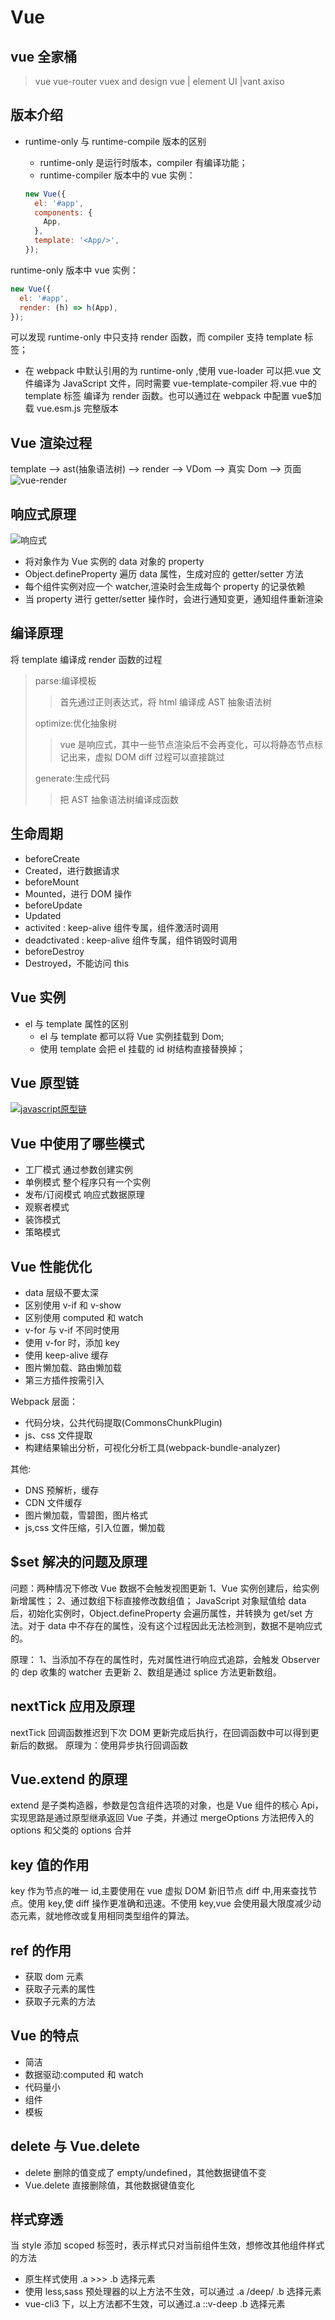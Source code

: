 <!--
 * @Author: your name
 * @Date: 2020-02-27 09:19:45
 * @LastEditTime: 2021-07-28 11:09:00
 * @LastEditors: Please set LastEditors
 * @Description: In User Settings Edit
 * @FilePath: \vue-note\Vue.md
 -->

# Vue

## vue 全家桶

> vue
> vue-router
> vuex
> and design vue | element UI |vant
> axiso

## 版本介绍

- runtime-only 与 runtime-compile 版本的区别

  - runtime-only 是运行时版本，compiler 有编译功能；
  - runtime-compiler 版本中的 vue 实例：

  ```javascript
  new Vue({
    el: '#app',
    components: {
      App,
    },
    template: '<App/>',
  });
  ```

runtime-only 版本中 vue 实例：

```javascript
new Vue({
  el: '#app',
  render: (h) => h(App),
});
```

可以发现 runtime-only 中只支持 render 函数，而 compiler 支持 template 标签；

- 在 webpack 中默认引用的为 runtime-only ,使用 vue-loader 可以把.vue 文件编译为 JavaScript 文件，同时需要 vue-template-compiler 将.vue 中的 template 标签 编译为 render 函数。也可以通过在 webpack 中配置 vue\$加载 vue.esm.js 完整版本

## Vue 渲染过程

template --> ast(抽象语法树) --> render --> VDom --> 真实 Dom --> 页面
![vue-render](./../img/vue-render.png)

## 响应式原理

![响应式](./../img/response.png)

- 将对象作为 Vue 实例的 data 对象的 property
- Object.defineProperty 遍历 data 属性，生成对应的 getter/setter 方法
- 每个组件实例对应一个 watcher,渲染时会生成每个 property 的记录依赖
- 当 property 进行 getter/setter 操作时，会进行通知变更，通知组件重新渲染

## 编译原理

将 template 编译成 render 函数的过程

> parse:编译模板
>
> > 首先通过正则表达式，将 html 编译成 AST 抽象语法树
>
> optimize:优化抽象树
>
> > vue 是响应式，其中一些节点渲染后不会再变化，可以将静态节点标记出来，虚拟 DOM diff 过程可以直接跳过
>
> generate:生成代码
>
> > 把 AST 抽象语法树编译成函数

## 生命周期

- beforeCreate
- Created，进行数据请求
- beforeMount
- Mounted，进行 DOM 操作
- beforeUpdate
- Updated
- activited : keep-alive 组件专属，组件激活时调用
- deadctivated : keep-alive 组件专属，组件销毁时调用
- beforeDestroy
- Destroyed，不能访问 this

## Vue 实例

- el 与 template 属性的区别
  - el 与 template 都可以将 Vue 实例挂载到 Dom;
  - 使用 template 会把 el 挂载的 id 树结构直接替换掉；

## Vue 原型链

[![javascript原型链](./../img/proto.png)](https://segmentfault.com/a/1190000021232132)

## Vue 中使用了哪些模式

- 工厂模式 通过参数创建实例
- 单例模式 整个程序只有一个实例
- 发布/订阅模式 响应式数据原理
- 观察者模式
- 装饰模式
- 策略模式

## Vue 性能优化

- data 层级不要太深
- 区别使用 v-if 和 v-show
- 区别使用 computed 和 watch
- v-for 与 v-if 不同时使用
- 使用 v-for 时，添加 key
- 使用 keep-alive 缓存
- 图片懒加载、路由懒加载
- 第三方插件按需引入

Webpack 层面：

- 代码分块，公共代码提取(CommonsChunkPlugin)
- js、css 文件提取
- 构建结果输出分析，可视化分析工具(webpack-bundle-analyzer)

其他:

- DNS 预解析，缓存
- CDN 文件缓存
- 图片懒加载，雪碧图，图片格式
- js,css 文件压缩，引入位置，懒加载

## $set 解决的问题及原理

问题：两种情况下修改 Vue 数据不会触发视图更新
1、Vue 实例创建后，给实例新增属性；
2、通过数组下标直接修改数组值；
JavaScript 对象赋值给 data 后，初始化实例时，Object.defineProperty 会遍历属性，并转换为 get/set 方法。对于 data 中不存在的属性，没有这个过程因此无法检测到，数据不是响应式的。

原理：
1、当添加不存在的属性时，先对属性进行响应式追踪，会触发 Observer 的 dep 收集的 watcher 去更新
2、数组是通过 splice 方法更新数组。

## nextTick 应用及原理

nextTick 回调函数推迟到下次 DOM 更新完成后执行，在回调函数中可以得到更新后的数据。
原理为：使用异步执行回调函数

## Vue.extend 的原理

extend 是子类构造器，参数是包含组件选项的对象，也是 Vue 组件的核心 Api，实现思路是通过原型继承返回 Vue 子类，并通过 mergeOptions 方法把传入的 options 和父类的 options 合并

## key 值的作用

key 作为节点的唯一 id,主要使用在 vue 虚拟 DOM 新旧节点 diff 中,用来查找节点。使用 key,使 diff 操作更准确和迅速。不使用 key,vue 会使用最大限度减少动态元素，就地修改或复用相同类型组件的算法。

## ref 的作用

- 获取 dom 元素
- 获取子元素的属性
- 获取子元素的方法

## Vue 的特点

- 简洁
- 数据驱动:computed 和 watch
- 代码量小
- 组件
- 模板

## delete 与 Vue.delete

- delete 删除的值变成了 empty/undefined，其他数据键值不变
- Vue.delete 直接删除值，其他数据键值变化

## 样式穿透

当 style 添加 scoped 标签时，表示样式只对当前组件生效，想修改其他组件样式的方法

- 原生样式使用 .a >>> .b 选择元素
- 使用 less,sass 预处理器的以上方法不生效，可以通过 .a /deep/ .b 选择元素
- vue-cli3 下，以上方法都不生效，可以通过.a ::v-deep .b 选择元素
